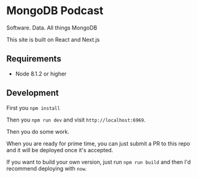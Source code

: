 # MongoDB Podcast

Software. Data. All things MongoDB

This site is built on React and Next.js

## Requirements
- Node 8.1.2 or higher

## Development

First you `npm install`

Then you `npm run dev` and visit `http://localhost:6969`.

Then you do some work.

When you are ready for prime time, you can just submit a PR to this repo and it will be deployed once it's accepted.

If you want to build your own version, just run `npm run build` and then I'd recommend deploying with `now`.
